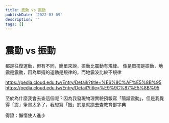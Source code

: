 ```yaml
---
title: 震動 vs 振動
publishDate: '2022-03-09'
description: ''
tags: []
---
```


# 震動 vs 振動

都是往復運動，但有不同，簡單來說，振動比震動有規律。
像是單擺是振動，地震是震動，因為單擺的運動是規律的，而地震波比較不規律

https://pedia.cloud.edu.tw/Entry/Detail/?title=%E6%8C%AF%E5%8B%95
https://pedia.cloud.edu.tw/Entry/Detail?title=%E9%9C%87%E5%8B%95

至於為什麼我會去查這個呢？因為我發現物理實驗預報寫「簡諧震動」，但是我覺得「震」筆畫太多了，我想寫「振」於是就跑去查教育部字典

得證：懶惰使人進步
